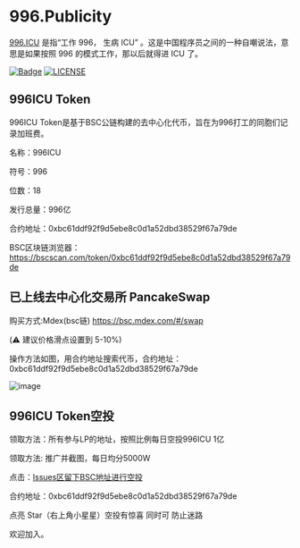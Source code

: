# 996.Publicity

[996.ICU](https://github.com/996icu/996.ICU) 是指“工作 996， 生病 ICU” 。这是中国程序员之间的一种自嘲说法，意思是如果按照 996 的模式工作，那以后就得进 ICU 了。

[![Badge](https://img.shields.io/badge/link-996.icu-%23FF4D5B.svg?style=flat-square)](https://996.icu/#/zh_CN)
[![LICENSE](https://img.shields.io/badge/license-Anti%20996-blue.svg?style=flat-square)](https://github.com/996icu/996.ICU/blob/master/LICENSE)

## 996ICU Token
996ICU Token是基于BSC公链构建的去中心化代币，旨在为996打工的同胞们记录加班费。

名称：996ICU

符号：996

位数：18

发行总量：996亿

合约地址：0xbc61ddf92f9d5ebe8c0d1a52dbd38529f67a79de

BSC区块链浏览器：https://bscscan.com/token/0xbc61ddf92f9d5ebe8c0d1a52dbd38529f67a79de

## 已上线去中心化交易所 PancakeSwap

购买方式:Mdex(bsc链) https://bsc.mdex.com/#/swap

(⚠️ 建议价格滑点设置到 5-10%)

操作方法如图，用合约地址搜索代币，合约地址：0xbc61ddf92f9d5ebe8c0d1a52dbd38529f67a79de

![image](https://user-images.githubusercontent.com/17825339/118383597-e6658e00-b631-11eb-9bc8-840c3fba3622.png)

## 996ICU Token空投

领取方法：所有参与LP的地址，按照比例每日空投996ICU 1亿

领取方法: 推广并截图，每日均分5000W

点击：[Issues区留下BSC地址进行空投](https://github.com/githubmll/996.Publicity/issues/10) 

合约地址：0xbc61ddf92f9d5ebe8c0d1a52dbd38529f67a79de

点亮 Star（右上角小星星）空投有惊喜 同时可 防止迷路

欢迎加入。
